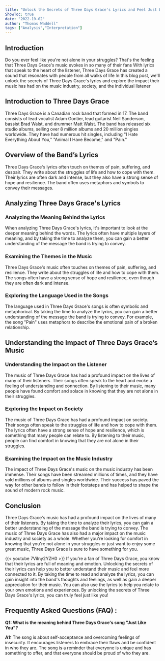 ```yaml
---
title: "Unlock the Secrets of Three Days Grace's Lyrics and Feel Just Like You!"
ShowToc: true 
date: "2022-10-02"
author: "Thomas Waddell" 
tags: ["Analysis","Interpretation"]
---
```

## Introduction

Do you ever feel like you're not alone in your struggles? That's the feeling that Three Days Grace's music evokes in so many of their fans With lyrics that speak to the heart of the listener, Three Days Grace has created a sound that resonates with people from all walks of life In this blog post, we'll unlock the secrets of Three Days Grace's lyrics and explore the impact their music has had on the music industry, society, and the individual listener 

## Introduction to Three Days Grace

Three Days Grace is a Canadian rock band that formed in 17. The band consists of lead vocalist Adam Gontier, lead guitarist Neil Sanderson, bassist Brad Walst, and drummer Matt Walst. The band has released six studio albums, selling over 8 million albums and 20 million singles worldwide. They have had numerous hit singles, including "I Hate Everything About You," "Animal I Have Become," and "Pain." 

## Overview of the Band’s Lyrics

Three Days Grace's lyrics often touch on themes of pain, suffering, and despair. They write about the struggles of life and how to cope with them. Their lyrics are often dark and intense, but they also have a strong sense of hope and resilience. The band often uses metaphors and symbols to convey their messages.

## Analyzing Three Days Grace's Lyrics

### Analyzing the Meaning Behind the Lyrics

When analyzing Three Days Grace's lyrics, it's important to look at the deeper meaning behind the words. The lyrics often have multiple layers of meaning, and by taking the time to analyze them, you can gain a better understanding of the message the band is trying to convey. 

### Examining the Themes in the Music

Three Days Grace's music often touches on themes of pain, suffering, and resilience. They write about the struggles of life and how to cope with them. The songs often have a strong sense of hope and resilience, even though they are often dark and intense. 

### Exploring the Language Used in the Songs

The language used in Three Days Grace's songs is often symbolic and metaphorical. By taking the time to analyze the lyrics, you can gain a better understanding of the message the band is trying to convey. For example, the song "Pain" uses metaphors to describe the emotional pain of a broken relationship. 

## Understanding the Impact of Three Days Grace’s Music

### Understanding the Impact on the Listener

The music of Three Days Grace has had a profound impact on the lives of many of their listeners. Their songs often speak to the heart and evoke a feeling of understanding and connection. By listening to their music, many people have found comfort and solace in knowing that they are not alone in their struggles. 

### Exploring the Impact on Society

The music of Three Days Grace has had a profound impact on society. Their songs often speak to the struggles of life and how to cope with them. The lyrics often have a strong sense of hope and resilience, which is something that many people can relate to. By listening to their music, people can find comfort in knowing that they are not alone in their struggles. 

### Examining the Impact on the Music Industry

The impact of Three Days Grace's music on the music industry has been immense. Their songs have been streamed millions of times, and they have sold millions of albums and singles worldwide. Their success has paved the way for other bands to follow in their footsteps and has helped to shape the sound of modern rock music. 

## Conclusion

Three Days Grace's music has had a profound impact on the lives of many of their listeners. By taking the time to analyze their lyrics, you can gain a better understanding of the message the band is trying to convey. The music of Three Days Grace has also had a major impact on the music industry and society as a whole. Whether you're looking for comfort in knowing that you're not alone in your struggles or just want to enjoy some great music, Three Days Grace is sure to have something for you.

{{< youtube 7ViIny2YZH0 >}} 
If you're a fan of Three Days Grace, you know that their lyrics are full of meaning and emotion. Unlocking the secrets of their lyrics can help you to better understand their music and feel more connected to it. By taking the time to read and analyze the lyrics, you can gain insight into the band's thoughts and feelings, as well as gain a deeper appreciation for their music. You can also use the lyrics to help you relate to your own emotions and experiences. By unlocking the secrets of Three Days Grace's lyrics, you can truly feel just like you!

## Frequently Asked Questions (FAQ) :
**Q1: What is the meaning behind Three Days Grace's song "Just Like You"?**

**A1:** The song is about self-acceptance and overcoming feelings of insecurity. It encourages listeners to embrace their flaws and be confident in who they are. The song is a reminder that everyone is unique and has something to offer, and that everyone should be proud of who they are.



